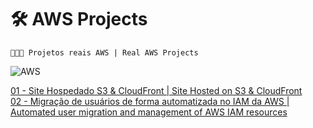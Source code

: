 # 🛠️ AWS Projects

```
👨🏻‍💻 Projetos reais AWS | Real AWS Projects

```
![AWS](https://img.shields.io/badge/Amazon_AWS-FF9900?style=for-the-badge&logo=amazonaws&logoColor=white)<br>

[01 - Site Hospedado S3 & CloudFront | Site Hosted on S3 & CloudFront](https://github.com/diegonery465/AWS-Projects/tree/main/Project01-SiteHospedado)<br>
[02 - Migração de usuários de forma automatizada no IAM da AWS | Automated user migration and management of AWS IAM resources](https://github.com/diegonery465/Project02-Hands-on-IAM)<br>
